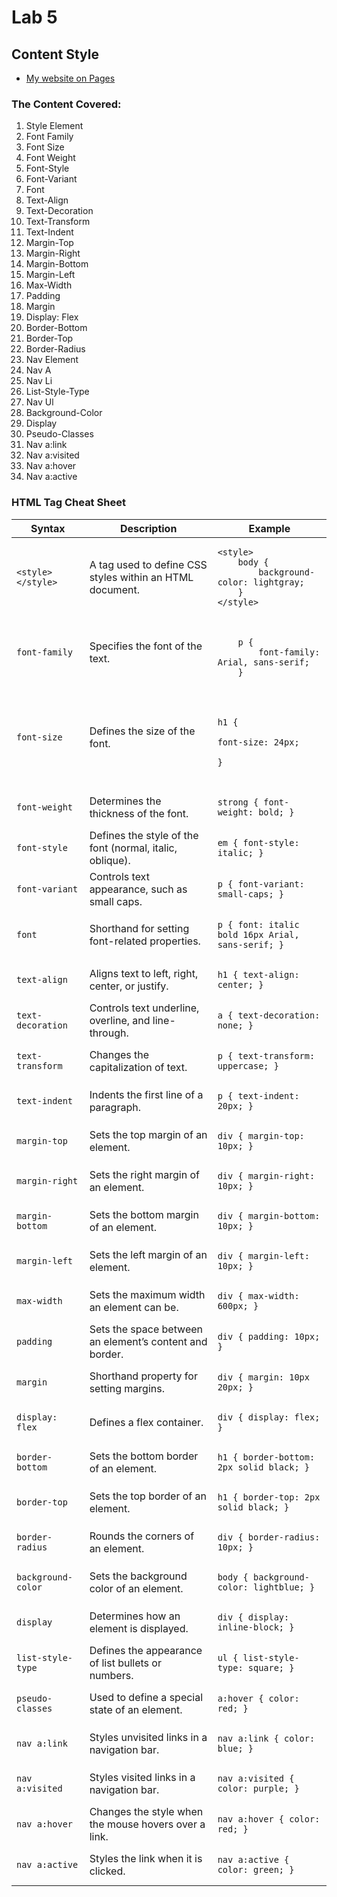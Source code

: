 # Lab 5
## Content Style

- [My website on Pages](https://jefftam79.github.io/lab5/)

### The Content Covered:
1. Style Element 
2.  Font Family
3. Font Size 
4. Font Weight 
5. Font-Style 
6. Font-Variant 
7. Font 
8. Text-Align 
9. Text-Decoration 
10. Text-Transform
11. Text-Indent
12. Margin-Top
13. Margin-Right
14. Margin-Bottom
15. Margin-Left
16. Max-Width
17. Padding
18. Margin
19. Display: Flex
20. Border-Bottom
21. Border-Top
22. Border-Radius
23. Nav Element
23. Nav A
24. Nav Li
25. List-Style-Type
26. Nav Ul
27. Background-Color
28. Display
29. Pseudo-Classes
30. Nav a:link
31. Nav a:visited
32. Nav a:hover
33. Nav a:active

### HTML Tag Cheat Sheet
<table>
    <thead>
        <tr>
            <th>Syntax</th>
            <th>Description</th>
            <th>Example</th>
        </tr>
    </thead>
    <tbody>
        <tr>
            <td>
                <pre><code>&lt;style&gt;&lt;/style&gt;</code></pre>
            </td>
            <td>A tag used to define CSS styles within an HTML document.</td>
            <td>
                <pre><code>&lt;style&gt;
    body {
        background-color: lightgray;
    }
&lt;/style&gt;</code></pre>
            </td>
        </tr>
        <tr>
            <td><code>font-family</code></td>
            <td>Specifies the font of the text.</td>
            <td>
                <pre><code>
    p { 
        font-family: Arial, sans-serif; 
    }
</code></pre>
            </td>
        </tr>
        <tr>
            <td><code>font-size</code></td>
            <td>Defines the size of the font.</td>
            <td>
                <pre><code>
                    h1 { 
                        font-size: 24px; 
                    }
                </code></pre>
            </td>
        </tr>
        <tr>
            <td><code>font-weight</code></td>
            <td>Determines the thickness of the font.</td>
            <td><pre><code>strong { font-weight: bold; }</code></pre></td>
        </tr>
        <tr>
            <td><code>font-style</code></td>
            <td>Defines the style of the font (normal, italic, oblique).</td>
            <td><pre><code>em { font-style: italic; }</code></pre></td>
        </tr>
        <tr>
            <td><code>font-variant</code></td>
            <td>Controls text appearance, such as small caps.</td>
            <td><pre><code>p { font-variant: small-caps; }</code></pre></td>
        </tr>
        <tr>
            <td><code>font</code></td>
            <td>Shorthand for setting font-related properties.</td>
            <td><pre><code>p { font: italic bold 16px Arial, sans-serif; }</code></pre></td>
        </tr>
        <tr>
            <td><code>text-align</code></td>
            <td>Aligns text to left, right, center, or justify.</td>
            <td><pre><code>h1 { text-align: center; }</code></pre></td>
        </tr>
        <tr>
            <td><code>text-decoration</code></td>
            <td>Controls text underline, overline, and line-through.</td>
            <td><pre><code>a { text-decoration: none; }</code></pre></td>
        </tr>
        <tr>
            <td><code>text-transform</code></td>
            <td>Changes the capitalization of text.</td>
            <td><pre><code>p { text-transform: uppercase; }</code></pre></td>
        </tr>
        <tr>
            <td><code>text-indent</code></td>
            <td>Indents the first line of a paragraph.</td>
            <td><pre><code>p { text-indent: 20px; }</code></pre></td>
        </tr>
        <tr>
            <td><code>margin-top</code></td>
            <td>Sets the top margin of an element.</td>
            <td><pre><code>div { margin-top: 10px; }</code></pre></td>
        </tr>
        <tr>
            <td><code>margin-right</code></td>
            <td>Sets the right margin of an element.</td>
            <td><pre><code>div { margin-right: 10px; }</code></pre></td>
        </tr>
        <tr>
            <td><code>margin-bottom</code></td>
            <td>Sets the bottom margin of an element.</td>
            <td><pre><code>div { margin-bottom: 10px; }</code></pre></td>
        </tr>
        <tr>
            <td><code>margin-left</code></td>
            <td>Sets the left margin of an element.</td>
            <td><pre><code>div { margin-left: 10px; }</code></pre></td>
        </tr>
        <tr>
            <td><code>max-width</code></td>
            <td>Sets the maximum width an element can be.</td>
            <td><pre><code>div { max-width: 600px; }</code></pre></td>
        </tr>
        <tr>
            <td><code>padding</code></td>
            <td>Sets the space between an element’s content and border.</td>
            <td><pre><code>div { padding: 10px; }</code></pre></td>
        </tr>
        <tr>
            <td><code>margin</code></td>
            <td>Shorthand property for setting margins.</td>
            <td><pre><code>div { margin: 10px 20px; }</code></pre></td>
        </tr>
        <tr>
            <td><code>display: flex</code></td>
            <td>Defines a flex container.</td>
            <td><pre><code>div { display: flex; }</code></pre></td>
        </tr>
        <tr>
            <td><code>border-bottom</code></td>
            <td>Sets the bottom border of an element.</td>
            <td><pre><code>h1 { border-bottom: 2px solid black; }</code></pre></td>
        </tr>
        <tr>
            <td><code>border-top</code></td>
            <td>Sets the top border of an element.</td>
            <td><pre><code>h1 { border-top: 2px solid black; }</code></pre></td>
        </tr>
        <tr>
            <td><code>border-radius</code></td>
            <td>Rounds the corners of an element.</td>
            <td><pre><code>div { border-radius: 10px; }</code></pre></td>
        </tr>
        <tr>
            <td><code>background-color</code></td>
            <td>Sets the background color of an element.</td>
            <td><pre><code>body { background-color: lightblue; }</code></pre></td>
        </tr>
        <tr>
            <td><code>display</code></td>
            <td>Determines how an element is displayed.</td>
            <td><pre><code>div { display: inline-block; }</code></pre></td>
        </tr>
        <tr>
            <td><code>list-style-type</code></td>
            <td>Defines the appearance of list bullets or numbers.</td>
            <td><pre><code>ul { list-style-type: square; }</code></pre></td>
        </tr>
        <tr>
            <td><code>pseudo-classes</code></td>
            <td>Used to define a special state of an element.</td>
            <td><pre><code>a:hover { color: red; }</code></pre></td>
        </tr>
        <tr>
            <td><code>nav a:link</code></td>
            <td>Styles unvisited links in a navigation bar.</td>
            <td><pre><code>nav a:link { color: blue; }</code></pre></td>
        </tr>
        <tr>
            <td><code>nav a:visited</code></td>
            <td>Styles visited links in a navigation bar.</td>
            <td><pre><code>nav a:visited { color: purple; }</code></pre></td>
        </tr>
        <tr>
            <td><code>nav a:hover</code></td>
            <td>Changes the style when the mouse hovers over a link.</td>
            <td><pre><code>nav a:hover { color: red; }</code></pre></td>
        </tr>
        <tr>
            <td><code>nav a:active</code></td>
            <td>Styles the link when it is clicked.</td>
            <td><pre><code>nav a:active { color: green; }</code></pre></td>
        </tr>
    </tbody>
</table>


